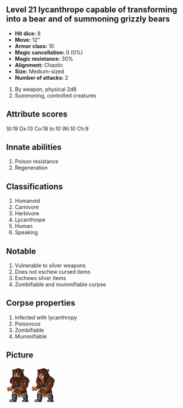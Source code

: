 ## Level 21 lycanthrope capable of transforming into a bear and of summoning grizzly bears

- **Hit dice:** 8
- **Move:** 12"
- **Armor class:** 10
- **Magic cancellation:** 0 (0%)
- **Magic resistance:** 30%
- **Alignment:** Chaotic
- **Size:** Medium-sized
- **Number of attacks:** 2
1. By weapon, physical 2d8
2. Summoning, controlled creatures

## Attribute scores

St:19 Dx:13 Co:18 In:10 Wi:10 Ch:9

## Innate abilities

1. Poison resistance
2. Regeneration

## Classifications

1. Humanoid
2. Carnivore
3. Herbivore
4. Lycanthrope
5. Human
6. Speaking

## Notable

1. Vulnerable to silver weapons
2. Does not eschew cursed items
3. Eschews silver items
4. Zombifiable and mummifiable corpse

## Corpse properties

1. Infected with lycanthropy
2. Poisonous
3. Zombifiable
4. Mummifiable

## Picture

![Werebear - Human form](https://github.com/hyvanmielenpelit/GnollHackTileSet/blob/main/Monsters/human-werebear/human-werebear.png?raw=true) ![Werebear - Human form](https://github.com/hyvanmielenpelit/GnollHackTileSet/blob/main/Monsters/human-werebear/human-werebear_female.png?raw=true)
